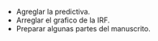 - Agreglar la predictiva.
- Arreglar el grafico de la IRF.
- Preparar algunas partes del manuscrito.